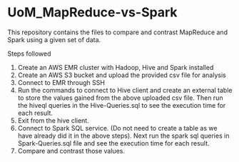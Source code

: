 # UoM_MapReduce-vs-Spark

This repository contains the files to compare and contrast MapReduce and Spark using a given set of data.

Steps followed
1. Create an AWS EMR cluster with Hadoop, Hive and Spark installed
2. Create an AWS S3 bucket and upload the provided csv file for analysis
3. Connect to EMR through SSH
4. Run the commands to connect to Hive client and create an external table to store the values gained from the above uploaded csv file. Then run the hiveql queries in the Hive-Queries.sql to see the execution time for each result.
5. Exit from the hive client.
6. Connect to Spark SQL service. (Do not need to create a table as we have already did it in the above steps). Next run the spark sql queries in Spark-Queries.sql file and see the execution time for each result.
7. Compare and contrast those values.
